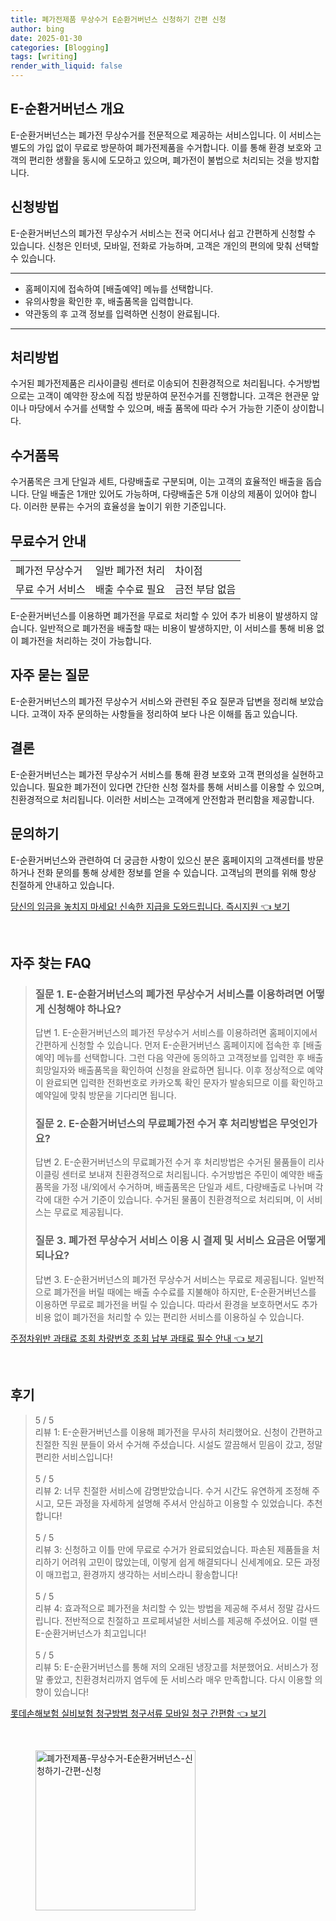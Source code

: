 ```yaml
---
title: 폐가전제품 무상수거 E순환거버넌스 신청하기 간편 신청
author: bing
date: 2025-01-30
categories: [Blogging]
tags: [writing]
render_with_liquid: false
---
```



<h2 id='E-순환거버넌스 개요'>E-순환거버넌스 개요</h2>

<p>E-순환거버넌스는 폐가전 무상수거를 전문적으로 제공하는 서비스입니다. 이 서비스는 별도의 가입 없이 무료로 방문하여 폐가전제품을 수거합니다. 이를 통해 환경 보호와 고객의 편리한 생활을 동시에 도모하고 있으며, 폐가전이 불법으로 처리되는 것을 방지합니다.</p>

<h2 id='신청방법'>신청방법</h2>

<p>E-순환거버넌스의 폐가전 무상수거 서비스는 전국 어디서나 쉽고 간편하게 신청할 수 있습니다. 신청은 인터넷, 모바일, 전화로 가능하며, 고객은 개인의 편의에 맞춰 선택할 수 있습니다.</p>

<hr />

<ul>
    <li>홈페이지에 접속하여 [배출예약] 메뉴를 선택합니다.</li>
    <li>유의사항을 확인한 후, 배출품목을 입력합니다.</li>
    <li>약관동의 후 고객 정보를 입력하면 신청이 완료됩니다.</li>
</ul>

<hr />

<h2 id='처리방법'>처리방법</h2>

<p>수거된 폐가전제품은 리사이클링 센터로 이송되어 친환경적으로 처리됩니다. 수거방법으로는 고객이 예약한 장소에 직접 방문하여 문전수거를 진행합니다. 고객은 현관문 앞이나 마당에서 수거를 선택할 수 있으며, 배출 품목에 따라 수거 가능한 기준이 상이합니다.</p>

<h2 id='수거품목'>수거품목</h2>

<p>수거품목은 크게 단일과 세트, 다량배출로 구분되며, 이는 고객의 효율적인 배출을 돕습니다. 단일 배출은 1개만 있어도 가능하며, 다량배출은 5개 이상의 제품이 있어야 합니다. 이러한 분류는 수거의 효율성을 높이기 위한 기준입니다.</p>

<h2 id='무료수거 안내'>무료수거 안내</h2>

<table>
    <tr>
        <td>폐가전 무상수거</td>
        <td>일반 폐가전 처리</td>
        <td>차이점</td>
    </tr>
    <tr>
        <td>무료 수거 서비스</td>
        <td>배출 수수료 필요</td>
        <td>금전 부담 없음</td>
    </tr>
</table>

<p>E-순환거버넌스를 이용하면 폐가전을 무료로 처리할 수 있어 추가 비용이 발생하지 않습니다. 일반적으로 폐가전을 배출할 때는 비용이 발생하지만, 이 서비스를 통해 비용 없이 폐가전을 처리하는 것이 가능합니다.</p>

<h2 id='자주 묻는 질문'>자주 묻는 질문</h2>

<p>E-순환거버넌스의 폐가전 무상수거 서비스와 관련된 주요 질문과 답변을 정리해 보았습니다. 고객이 자주 문의하는 사항들을 정리하여 보다 나은 이해를 돕고 있습니다.</p>

<h2 id='결론'>결론</h2>

<p>E-순환거버넌스는 폐가전 무상수거 서비스를 통해 환경 보호와 고객 편의성을 실현하고 있습니다. 필요한 폐가전이 있다면 간단한 신청 절차를 통해 서비스를 이용할 수 있으며, 친환경적으로 처리됩니다. 이러한 서비스는 고객에게 안전함과 편리함을 제공합니다.</p>

<h2 id='문의하기'>문의하기</h2>

<p>E-순환거버넌스와 관련하여 더 궁금한 사항이 있으신 분은 홈페이지의 고객센터를 방문하거나 전화 문의를 통해 상세한 정보를 얻을 수 있습니다. 고객님의 편의를 위해 항상 친절하게 안내하고 있습니다.</p>


<p><a class="click-button" title="당신의 임금을 놓치지 마세요! 신속한 지급을 도와드립니다. 즉시지원" href="https://adkhouse.github.io/posts/%EB%8B%B9%EC%8B%A0%EC%9D%98-%EC%9E%84%EA%B8%88%EC%9D%84-%EB%86%93%EC%B9%98%EC%A7%80-%EB%A7%88%EC%84%B8%EC%9A%94!-%EC%8B%A0%EC%86%8D%ED%95%9C-%EC%A7%80%EA%B8%89%EC%9D%84-%EB%8F%84%EC%99%80%EB%93%9C%EB%A6%BD%EB%8B%88%EB%8B%A4.-%EC%A6%89%EC%8B%9C%EC%A7%80%EC%9B%90/" rel="dofollow">당신의 임금을 놓치지 마세요! 신속한 지급을 도와드립니다. 즉시지원 👈 보기</a></p><br>
<h2 id='자주_찾는_FAQ'>자주 찾는 FAQ</h2>
<div itemscope="" itemtype="https://schema.org/FAQPage"> 
<blockquote> 
<div itemscope="" itemprop="mainEntity" itemtype="https://schema.org/Question"> 
<h3 itemprop="name">질문 1. E-순환거버넌스의 폐가전 무상수거 서비스를 이용하려면 어떻게 신청해야 하나요?</h3> 
<div itemscope="" itemprop="acceptedAnswer" itemtype="https://schema.org/Answer"> 
<span itemprop="text"> 
<p>답변 1. E-순환거버넌스의 폐가전 무상수거 서비스를 이용하려면 홈페이지에서 간편하게 신청할 수 있습니다. 먼저 E-순환거버넌스 홈페이지에 접속한 후 [배출예약] 메뉴를 선택합니다. 그런 다음 약관에 동의하고 고객정보를 입력한 후 배출희망일자와 배출품목을 확인하여 신청을 완료하면 됩니다. 이후 정상적으로 예약이 완료되면 입력한 전화번호로 카카오톡 확인 문자가 발송되므로 이를 확인하고 예약일에 맞춰 방문을 기다리면 됩니다.</p> 
</span> 
</div> 
</div> 

<div itemscope="" itemprop="mainEntity" itemtype="https://schema.org/Question"> 
<h3 itemprop="name">질문 2. E-순환거버넌스의 무료폐가전 수거 후 처리방법은 무엇인가요?</h3> 
<div itemscope="" itemprop="acceptedAnswer" itemtype="https://schema.org/Answer"> 
<span itemprop="text"> 
<p>답변 2. E-순환거버넌스의 무료폐가전 수거 후 처리방법은 수거된 물품들이 리사이클링 센터로 보내져 친환경적으로 처리됩니다. 수거방법은 주민이 예약한 배출 품목을 가정 내/외에서 수거하며, 배출품목은 단일과 세트, 다량배출로 나뉘며 각각에 대한 수거 기준이 있습니다. 수거된 물품이 친환경적으로 처리되며, 이 서비스는 무료로 제공됩니다.</p> 
</span> 
</div> 
</div> 

<div itemscope="" itemprop="mainEntity" itemtype="https://schema.org/Question"> 
<h3 itemprop="name">질문 3. 폐가전 무상수거 서비스 이용 시 결제 및 서비스 요금은 어떻게 되나요?</h3> 
<div itemscope="" itemprop="acceptedAnswer" itemtype="https://schema.org/Answer"> 
<span itemprop="text"> 
<p>답변 3. E-순환거버넌스의 폐가전 무상수거 서비스는 무료로 제공됩니다. 일반적으로 폐가전을 버릴 때에는 배출 수수료를 지불해야 하지만, E-순환거버넌스를 이용하면 무료로 폐가전을 버릴 수 있습니다. 따라서 환경을 보호하면서도 추가 비용 없이 폐가전을 처리할 수 있는 편리한 서비스를 이용하실 수 있습니다.</p> 
</span> 
</div> 
</div> 
</blockquote> 
</div>
<p><a class="click-button" title="주정차위반 과태료 조회 차량번호 조회 납부 과태료 필수 안내" href="https://adkhouse.github.io/posts/%EC%A3%BC%EC%A0%95%EC%B0%A8%EC%9C%84%EB%B0%98-%EA%B3%BC%ED%83%9C%EB%A3%8C-%EC%A1%B0%ED%9A%8C-%EC%B0%A8%EB%9F%89%EB%B2%88%ED%98%B8-%EC%A1%B0%ED%9A%8C-%EB%82%A9%EB%B6%80-%EA%B3%BC%ED%83%9C%EB%A3%8C-%ED%95%84%EC%88%98-%EC%95%88%EB%82%B4/" rel="dofollow">주정차위반 과태료 조회 차량번호 조회 납부 과태료 필수 안내 👈 보기</a></p><br>
<h2 id='후기'>후기</h2>
<div itemscope itemtype="https://schema.org/Product">
  <blockquote>
  <div itemprop="review" itemscope itemtype="https://schema.org/Review">
      <div itemprop="reviewRating" itemscope itemtype="https://schema.org/Rating"> <span itemprop="ratingValue">5</span> / <span itemprop="bestRating">5</span> </div>
      <span itemprop="reviewBody">리뷰 1: E-순환거버넌스를 이용해 폐가전을 무사히 처리했어요. 신청이 간편하고 친절한 직원 분들이 와서 수거해 주셨습니다. 시설도 깔끔해서 믿음이 갔고, 정말 편리한 서비스입니다!</span>
  </div>
  <br>
  <div itemprop="review" itemscope itemtype="https://schema.org/Review">
      <div itemprop="reviewRating" itemscope itemtype="https://schema.org/Rating"> <span itemprop="ratingValue">5</span> / <span itemprop="bestRating">5</span> </div>
      <span itemprop="reviewBody">리뷰 2: 너무 친절한 서비스에 감명받았습니다. 수거 시간도 유연하게 조정해 주시고, 모든 과정을 자세하게 설명해 주셔서 안심하고 이용할 수 있었습니다. 추천합니다!</span>
  </div>
  <br>
  <div itemprop="review" itemscope itemtype="https://schema.org/Review">
      <div itemprop="reviewRating" itemscope itemtype="https://schema.org/Rating"> <span itemprop="ratingValue">5</span> / <span itemprop="bestRating">5</span> </div>
      <span itemprop="reviewBody">리뷰 3: 신청하고 이틀 만에 무료로 수거가 완료되었습니다. 파손된 제품들을 처리하기 어려워 고민이 많았는데, 이렇게 쉽게 해결되다니 신세계에요. 모든 과정이 매끄럽고, 환경까지 생각하는 서비스라니 황송합니다!</span>
  </div>
  <br>
  <div itemprop="review" itemscope itemtype="https://schema.org/Review">
      <div itemprop="reviewRating" itemscope itemtype="schema.org/Rating"> <span itemprop="ratingValue">5</span> / <span itemprop="bestRating">5</span> </div>
      <span itemprop="reviewBody">리뷰 4: 효과적으로 폐가전을 처리할 수 있는 방법을 제공해 주셔서 정말 감사드립니다. 전반적으로 친절하고 프로페셔널한 서비스를 제공해 주셨어요. 이럴 땐 E-순환거버넌스가 최고입니다!</span>
  </div>
  <br>
  <div itemprop="review" itemscope itemtype="https://schema.org/Review">
      <div itemprop="reviewRating" itemscope itemtype="https://schema.org/Rating"> <span itemprop="ratingValue">5</span> / <span itemprop="bestRating">5</span> </div>
      <span itemprop="reviewBody">리뷰 5: E-순환거버넌스를 통해 저의 오래된 냉장고를 처분했어요. 서비스가 정말 좋았고, 친환경처리까지 염두에 둔 서비스라 매우 만족합니다. 다시 이용할 의향이 있습니다!</span>
  </div>
  </blockquote>
</div>
<p><a class="click-button" title="롯데손해보험 실비보험 청구방법 청구서류 모바일 청구 간편함" href="https://adkhouse.github.io/posts/%EB%A1%AF%EB%8D%B0%EC%86%90%ED%95%B4%EB%B3%B4%ED%97%98-%EC%8B%A4%EB%B9%84%EB%B3%B4%ED%97%98-%EC%B2%AD%EA%B5%AC%EB%B0%A9%EB%B2%95-%EC%B2%AD%EA%B5%AC%EC%84%9C%EB%A5%98-%EB%AA%A8%EB%B0%94%EC%9D%BC-%EC%B2%AD%EA%B5%AC-%EA%B0%84%ED%8E%B8%ED%95%A8/" rel="dofollow">롯데손해보험 실비보험 청구방법 청구서류 모바일 청구 간편함 👈 보기</a></p><br>
<figure class="image"><img src="https://adkhouse.github.io/assets/img/thumbnail/폐가전제품-무상수거-E순환거버넌스-신청하기-간편-신청.webp" alt="폐가전제품-무상수거-E순환거버넌스-신청하기-간편-신청" width="256" height="256"></figure>